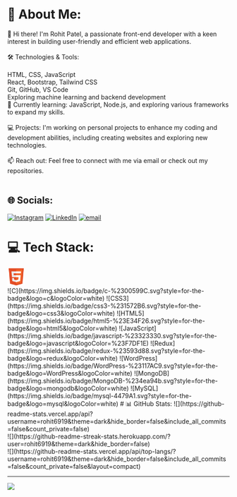 # 💫 About Me:
👋 Hi there! I'm Rohit Patel, a passionate front-end developer with a keen interest in building user-friendly and efficient web applications.<br><br>🛠️ Technologies & Tools:<br><br>HTML, CSS, JavaScript<br>React, Bootstrap, Tailwind CSS<br>Git, GitHub, VS Code<br>Exploring machine learning and backend development<br>🌱 Currently learning: JavaScript, Node.js, and exploring various frameworks to expand my skills.<br><br>💻 Projects: I'm working on personal projects to enhance my coding and development abilities, including creating websites and exploring new technologies.<br><br>📫 Reach out: Feel free to connect with me via email or check out my repositories.<br><br>


## 🌐 Socials:
[![Instagram](https://img.shields.io/badge/Instagram-%23E4405F.svg?logo=Instagram&logoColor=white)](https://instagram.com/tejas6919) [![LinkedIn](https://img.shields.io/badge/LinkedIn-%230077B5.svg?logo=linkedin&logoColor=white)](https://linkedin.com/in/rohitpatel6919) [![email](https://img.shields.io/badge/Email-D14836?logo=gmail&logoColor=white)](mailto:patelrohit6919@gmail.com) 

# 💻 Tech Stack:
 <div>
   <img src="https://github.com/devicons/devicon/blob/master/icons/html5/html5-original.svg" title="HTML5" alt="HTML" width="40" height="40"/>&nbsp;</div>
![C](https://img.shields.io/badge/c-%2300599C.svg?style=for-the-badge&logo=c&logoColor=white) ![CSS3](https://img.shields.io/badge/css3-%231572B6.svg?style=for-the-badge&logo=css3&logoColor=white) ![HTML5](https://img.shields.io/badge/html5-%23E34F26.svg?style=for-the-badge&logo=html5&logoColor=white) ![JavaScript](https://img.shields.io/badge/javascript-%23323330.svg?style=for-the-badge&logo=javascript&logoColor=%23F7DF1E) ![Redux](https://img.shields.io/badge/redux-%23593d88.svg?style=for-the-badge&logo=redux&logoColor=white) ![WordPress](https://img.shields.io/badge/WordPress-%23117AC9.svg?style=for-the-badge&logo=WordPress&logoColor=white) ![MongoDB](https://img.shields.io/badge/MongoDB-%234ea94b.svg?style=for-the-badge&logo=mongodb&logoColor=white) ![MySQL](https://img.shields.io/badge/mysql-4479A1.svg?style=for-the-badge&logo=mysql&logoColor=white)
# 📊 GitHub Stats:
![](https://github-readme-stats.vercel.app/api?username=rohit6919&theme=dark&hide_border=false&include_all_commits=false&count_private=false)<br/>
![](https://github-readme-streak-stats.herokuapp.com/?user=rohit6919&theme=dark&hide_border=false)<br/>
![](https://github-readme-stats.vercel.app/api/top-langs/?username=rohit6919&theme=dark&hide_border=false&include_all_commits=false&count_private=false&layout=compact)

---
[![](https://visitcount.itsvg.in/api?id=rohit6919&icon=0&color=0)](https://visitcount.itsvg.in)

<!-- Proudly created with GPRM ( https://gprm.itsvg.in ) -->
